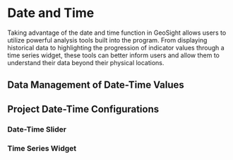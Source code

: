# Date and Time
Taking advantage of the date and time function in GeoSight allows users to utilize powerful analysis tools built into the program. From displaying historical data to highlighting the progression of indicator values through a time series widget, these tools can better inform users and allow them to understand their data beyond their physical locations.

## Data Management of Date-Time Values


## Project Date-Time Configurations

### Date-Time Slider

### Time Series Widget
